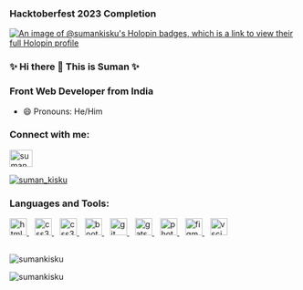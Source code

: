 ### Hacktoberfest 2023 Completion 
[![An image of @sumankisku's Holopin badges, which is a link to view their full Holopin profile](https://holopin.me/sumankisku)](https://holopin.io/@sumankisku)

###  ✨ Hi there 👋 This is Suman ✨

<!--
**SumanKisku/SumanKisku** is a ✨ _special_ ✨ repository because its `README.md` (this file) appears on your GitHub profile.

Here are some ideas to get you started:

- 🔭 I’m currently working on ...
- 🌱 I’m currently learning ...
- 👯 I’m looking to collaborate on ...
- 🤔 I’m looking for help with ...
- 💬 Ask me about ...
- 📫 How to reach me: ...
- ⚡ Fun fact: ...
-->

**<h3 align="left">Front Web Developer from India** </h3>

<!-- - 🌱 I’m currently learning **React.JS** -->
- 😄 Pronouns: He/Him

<h3 align="left">Connect with me:</h3>
<p align="left">
<a href="https://twitter.com/suman_kisku" target="blank"><img align="center" src="https://cdn.jsdelivr.net/npm/simple-icons@3.0.1/icons/twitter.svg" alt="suman_kisku" height="30" width="40" /></a>
</p>

<p align="left"> <a href="https://twitter.com/suman_kisku" target="blank"><img src="https://img.shields.io/twitter/follow/suman_kisku?logo=twitter&style=for-the-badge" alt="suman_kisku" /></a> </p>

<h3 align="left">Languages and Tools:</h3>
<p align="left">
<a href="https://www.w3.org/html/" target="_blank"> <img src="https://upload.wikimedia.org/wikipedia/commons/6/61/HTML5_logo_and_wordmark.svg" alt="html5" width="30" height="30"/> </a>
<a href="https://www.w3.org/css/" target="_blank" style="margin-left: 10px"> <img src="https://upload.wikimedia.org/wikipedia/commons/d/d5/CSS3_logo_and_wordmark.svg" alt="css3" width="30" height="30"/> </a>
  <a href="https://www.w3.org/javascript/" target="_blank" style="margin-left: 10px"> <img src="https://cdn.jsdelivr.net/gh/devicons/devicon/icons/javascript/javascript-original.svg" alt="css3" width="30" height="30"/> </a>
<a href="https://tailwindcss.com" target="_blank" style="margin-left: 10px"> <img src="https://cdn.jsdelivr.net/gh/devicons/devicon/icons/tailwindcss/tailwindcss-plain.svg" alt="bootstrap" width="30" height="30"/> </a>
<a href="https://git-scm.com/" target="_blank" style="margin-left: 10px"> <img src="https://www.vectorlogo.zone/logos/git-scm/git-scm-icon.svg" alt="git" width="30" height="30"/> </a>
<a href="https://www.gatsbyjs.com/" target="_blank" style="margin-left: 10px"> <img src="https://www.vectorlogo.zone/logos/gatsbyjs/gatsbyjs-icon.svg" alt="gatsby" width="30" height="30"/> </a>
<a href="https://www.photoshop.com/en" target="_blank" style="margin-left: 10px"> <img src="https://cdn.jsdelivr.net/gh/devicons/devicon/icons/photoshop/photoshop-plain.svg" alt="photoshop" width="30" height="30"/> </a> 
<a href="https://www.figma.com/" target="_blank" style="margin-left: 10px"> <img src="https://www.vectorlogo.zone/logos/figma/figma-icon.svg" alt="figma" width="30" height="30"/> </a>
<a href="https://code.visualstudio.com/" target="_blank" style="margin-left: 10px"> <img src="https://cdn.jsdelivr.net/gh/devicons/devicon/icons/vscode/vscode-original.svg" alt="vscide" width="30" height="30"/> </a>



</p>


<p align="left" style="margin-top: 30px"><img align="center" src="https://github-readme-stats.vercel.app/api?username=sumankisku&show_icons=true&locale=en" alt="sumankisku" /></p>

<p align="left"><img align="center" src="https://github-readme-stats.vercel.app/api/top-langs?username=sumankisku&show_icons=true&locale=en&layout=compact" alt="sumankisku" /></p>
